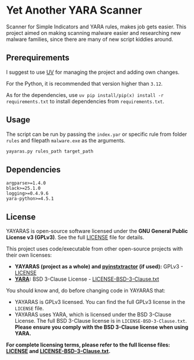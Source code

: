 # Yet Another YARA Scanner

Scanner for Simple Indicators and YARA rules, makes job gets easier. This project aimed on making scanning malware easier and researching new malware families, since there are many of new script kiddies around.

## Prerequirements

I suggest to use [UV](https://github.com/astral-sh/uv) for managing the project and adding own changes.

For the Python, it is recommended that version higher than `3.12`.

As for the dependencies, use `uv pip install/pip(x) install -r requirements.txt` to install dependencies from `requirements.txt`.

## Usage

The script can be run by passing the `index.yar` or specific rule from folder `rules` and filepath `malware.exe` as the arguments.

```bash
yayaras.py rules_path target_path
```

## Dependencies

```pip
argparse>=1.4.0
black>=25.1.0
logging>=0.4.9.6
yara-python>=4.5.1
```

## License

YAYARAS is open-source software licensed under the **GNU General Public License v3 (GPLv3)**. See the full [LICENSE](LICENSE) file for details.

This project uses code/executable from other open-source projects with their own licenses:

* **YAYARAS (project as a whole) and [pyinstxtractor](https://github.com/extremecoders-re/pyinstxtractor) (if used):** GPLv3 - [LICENSE](LICENSE)
* **[YARA](https://github.com/virustotal/yara):** BSD 3-Clause License - [LICENSE-BSD-3-Clause.txt](LICENSE-BSD-3-Clause.txt)

You should know and, do before changing code in YAYARAS that:

* YAYARAS is GPLv3 licensed. You can find the full GPLv3 license in the `LICENSE` file.
* YAYARAS uses YARA, which is licensed under the BSD 3-Clause License. The full BSD 3-Clause license is in `LICENSE-BSD-3-Clause.txt`.  **Please ensure you comply with the BSD 3-Clause license when using YARA.**

**For complete licensing terms, please refer to the full license files: [LICENSE](LICENSE) and [LICENSE-BSD-3-Clause.txt](LICENSE-BSD-3-Clause.txt).**
